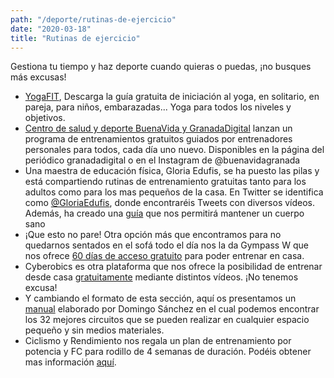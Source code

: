 ```yaml
---
path: "/deporte/rutinas-de-ejercicio"
date: "2020-03-18"
title: "Rutinas de ejercicio"
---
```


Gestiona tu tiempo y haz deporte cuando quieras o puedas, ¡no busques más excusas!

- [YogaFIT](https://publicidad.motorpress-iberica.es/YOGAFIT_01_zinio.pdf), Descarga la guía gratuita de iniciación al yoga, en solitario, en pareja, para niños, embarazadas... Yoga para todos los niveles y objetivos.
- [Centro de salud y deporte BuenaVida y GranadaDigital](https://www.instagram.com/buenavidagranada/) lanzan un programa de entrenamientos gratuitos guiados por entrenadores personales para todos, cada día uno nuevo. Disponibles en la página del periódico granadadigital o en el Instagram de @buenavidagranada
- Una maestra de educación física, Gloria Edufis, se ha puesto las pilas y está compartiendo rutinas de entrenamiento gratuitas tanto para los adultos como para los mas pequeños de la casa. En Twitter se identifica como [@GloriaEdufis](https://twitter.com/gloriaedufis?lang=es), donde encontraréis Tweets con diversos vídeos. Además, ha creado una [guía](https://view.genial.ly/5e6c98614b44a00fb78d96f5) que nos permitirá mantener un cuerpo sano
- ¡Que esto no pare! Otra opción más que encontramos para no quedarnos sentados en el sofá todo el día nos la da Gympass W que nos ofrece [60 días de acceso gratuito](https://wellness.gympass.com/es?utm_source=gympassW-email&utm_medium=email&utm_campaign=ESP-ALL-poclaunch-none-AM-gympassW&utm_content=email1active&utm_term=_TestNone_button_1_tryforfree-2020-03-10&ll=es&registration_type=b2b) para poder entrenar en casa.
- Cyberobics es otra plataforma que nos ofrece la posibilidad de entrenar desde casa [gratuitamente](https://app.cyberobics.com/) mediante distintos vídeos. ¡No tenemos excusa!
- Y cambiando el formato de esta sección, aquí os presentamos un [manual](http://publicidad.motorpress-iberica.es/SPORTLIFE_210_32-circuitos-en-casa.pdf) elaborado por Domingo Sánchez en el cual podemos encontrar los 32 mejores circuitos que se pueden realizar en cualquier espacio pequeño y sin medios materiales.
- Ciclismo y Rendimiento nos regala un plan de entrenamiento por potencia y FC para rodillo de 4 semanas de duración. Podéis obtener mas información [aquí](https://www.ciclismoyrendimiento.com/entrenamiento-en-rodillo/).
